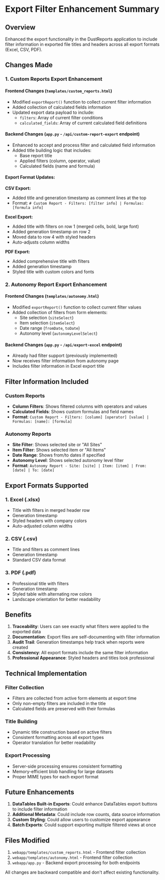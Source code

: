 # Export Filter Enhancement Summary

## Overview
Enhanced the export functionality in the DustReports application to include filter information in exported file titles and headers across all export formats (Excel, CSV, PDF).

## Changes Made

### 1. **Custom Reports Export Enhancement**

#### Frontend Changes (`templates/custom_reports.html`)
- Modified `exportReport()` function to collect current filter information
- Added collection of calculated fields information  
- Updated export data payload to include:
  - `filters`: Array of current filter conditions
  - `calculated_fields`: Array of current calculated field definitions

#### Backend Changes (`app.py` - `/api/custom-report-export` endpoint)
- Enhanced to accept and process filter and calculated field information
- Added title building logic that includes:
  - Base report title
  - Applied filters (column, operator, value)
  - Calculated fields (name and formula)

#### Export Format Updates:

**CSV Export:**
- Added title and generation timestamp as comment lines at the top
- Format: `# Custom Report - Filters: [filter info] | Formulas: [formula info]`

**Excel Export:**
- Added title with filters on row 1 (merged cells, bold, large font)
- Added generation timestamp on row 2
- Moved data to row 4 with styled headers
- Auto-adjusts column widths

**PDF Export:**
- Added comprehensive title with filters
- Added generation timestamp
- Styled title with custom colors and fonts

### 2. **Autonomy Report Export Enhancement**

#### Frontend Changes (`templates/autonomy.html`)
- Modified `exportReport()` function to collect current filter values
- Added collection of filters from form elements:
  - Site selection (`siteSelect`)
  - Item selection (`itemSelect`) 
  - Date range (`fromDate`, `toDate`)
  - Autonomy level (`autonomyLevelSelect`)

#### Backend Changes (`app.py` - `/api/export-excel` endpoint)
- Already had filter support (previously implemented)
- Now receives filter information from autonomy page
- Includes filter information in Excel export title

## Filter Information Included

### Custom Reports
- **Column Filters**: Shows filtered columns with operators and values
- **Calculated Fields**: Shows custom formulas and field names
- **Format**: `Custom Report - Filters: [column] [operator] [value] | Formulas: [name]: [formula]`

### Autonomy Reports  
- **Site Filter**: Shows selected site or "All Sites"
- **Item Filter**: Shows selected item or "All Items"
- **Date Range**: Shows from/to dates if specified
- **Autonomy Level**: Shows selected autonomy level filter
- **Format**: `Autonomy Report - Site: [site] | Item: [item] | From: [date] | To: [date]`

## Export Formats Supported

### 1. **Excel (.xlsx)**
- Title with filters in merged header row
- Generation timestamp
- Styled headers with company colors
- Auto-adjusted column widths

### 2. **CSV (.csv)**
- Title and filters as comment lines
- Generation timestamp
- Standard CSV data format

### 3. **PDF (.pdf)**
- Professional title with filters
- Generation timestamp
- Styled table with alternating row colors
- Landscape orientation for better readability

## Benefits

1. **Traceability**: Users can see exactly what filters were applied to the exported data
2. **Documentation**: Export files are self-documenting with filter information
3. **Audit Trail**: Generation timestamps help track when reports were created
4. **Consistency**: All export formats include the same filter information
5. **Professional Appearance**: Styled headers and titles look professional

## Technical Implementation

### Filter Collection
- Filters are collected from active form elements at export time
- Only non-empty filters are included in the title
- Calculated fields are preserved with their formulas

### Title Building
- Dynamic title construction based on active filters
- Consistent formatting across all export types
- Operator translation for better readability

### Export Processing
- Server-side processing ensures consistent formatting
- Memory-efficient blob handling for large datasets
- Proper MIME types for each export format

## Future Enhancements

1. **DataTables Built-in Exports**: Could enhance DataTables export buttons to include filter information
2. **Additional Metadata**: Could include row counts, data source information
3. **Custom Styling**: Could allow users to customize export appearance
4. **Batch Exports**: Could support exporting multiple filtered views at once

## Files Modified

1. `webapp/templates/custom_reports.html` - Frontend filter collection
2. `webapp/templates/autonomy.html` - Frontend filter collection  
3. `webapp/app.py` - Backend export processing for both endpoints

All changes are backward compatible and don't affect existing functionality.
